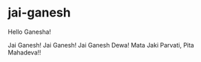 # jai-ganesh
Hello Ganesha!

Jai Ganesh! Jai Ganesh! Jai Ganesh Dewa!
Mata Jaki Parvati, Pita Mahadeva!!
